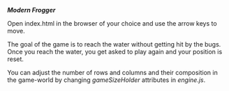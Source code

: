 ***Modern Frogger***

Open index.html in the browser of your choice and use the arrow keys to move.

The goal of the game is to reach the water without getting hit by the bugs. Once you reach the water, you get asked to play again and your position is reset.

You can adjust the number of rows and columns and their composition in the game-world by changing *gameSizeHolder* attributes in *engine.js*.
